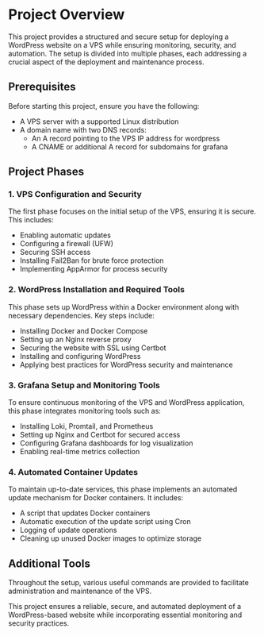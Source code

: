 # Project Overview

This project provides a structured and secure setup for deploying a WordPress website on a VPS while ensuring monitoring, security, and automation. The setup is divided into multiple phases, each addressing a crucial aspect of the deployment and maintenance process.

## Prerequisites
Before starting this project, ensure you have the following:
- A VPS server with a supported Linux distribution
- A domain name with two DNS records:
  - An A record pointing to the VPS IP address for wordpress
  - A CNAME or additional A record for subdomains for grafana

## Project Phases

### 1. **VPS Configuration and Security**
The first phase focuses on the initial setup of the VPS, ensuring it is secure. This includes:
- Enabling automatic updates
- Configuring a firewall (UFW)
- Securing SSH access
- Installing Fail2Ban for brute force protection
- Implementing AppArmor for process security

### 2. **WordPress Installation and Required Tools**
This phase sets up WordPress within a Docker environment along with necessary dependencies. Key steps include:
- Installing Docker and Docker Compose
- Setting up an Nginx reverse proxy
- Securing the website with SSL using Certbot
- Installing and configuring WordPress
- Applying best practices for WordPress security and maintenance

### 3. **Grafana Setup and Monitoring Tools**
To ensure continuous monitoring of the VPS and WordPress application, this phase integrates monitoring tools such as:
- Installing Loki, Promtail, and Prometheus
- Setting up Nginx and Certbot for secured access
- Configuring Grafana dashboards for log visualization
- Enabling real-time metrics collection

### 4. **Automated Container Updates**
To maintain up-to-date services, this phase implements an automated update mechanism for Docker containers. It includes:
- A script that updates Docker containers
- Automatic execution of the update script using Cron
- Logging of update operations
- Cleaning up unused Docker images to optimize storage

## Additional Tools
Throughout the setup, various useful commands are provided to facilitate administration and maintenance of the VPS.

This project ensures a reliable, secure, and automated deployment of a WordPress-based website while incorporating essential monitoring and security practices.
